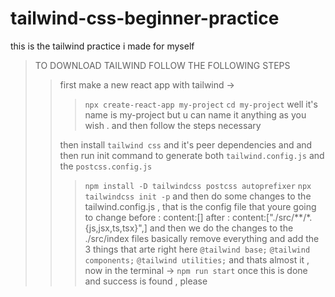 # tailwind-css-beginner-practice
this is the tailwind practice i made for myself
>TO DOWNLOAD TAILWIND FOLLOW THE FOLLOWING STEPS
>>  first make a new react app with tailwind ->
>>>```npx create-react-app my-project```
>>>```cd my-project```
>>well  it's name is my-project but u can name it anything as you wish . and then follow the steps necessary 
>>
>>then install ```tailwind css``` and it's peer dependencies and and then run init command to generate both
>>```tailwind.config.js``` and the ```postcss.config.js```
>>>```npm install -D tailwindcss postcss autoprefixer```
>>>```npx tailwindcss init -p```
>>and then do some changes to the tailwind.config.js , that is the config 
>> file that youre going to change 
>>> before : content:[]
>>> after : content:["./src/**/*.{js,jsx,ts,tsx}",]
>>and then we do the changes to the ./src/index files basically remove everything and add the 3 things that arte right here
>>>```@tailwind base;```
>>>```@tailwind components;```
>>>```@tailwind utilities;```
>>and thats almost it , now in the terminal -> ```npm run start```
>>once this is done and success is found , please 